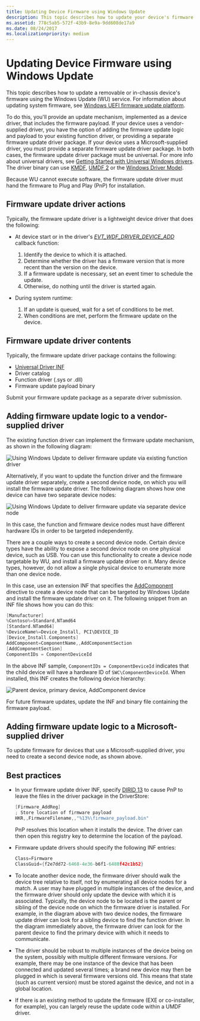 ```yaml
---
title: Updating Device Firmware using Windows Update
description: This topic describes how to update your device's firmware using the Windows Update (WU) service.
ms.assetid: 778c5ab5-572f-43b9-8e9a-9dd608de17a9
ms.date: 08/24/2017
ms.localizationpriority: medium
---
```


# Updating Device Firmware using Windows Update

This topic describes how to update a removable or in-chassis device's firmware using the Windows Update (WU) service.  For information about updating system firmware, see [Windows UEFI firmware update platform](../bringup/windows-uefi-firmware-update-platform.md).

To do this, you'll provide an update mechanism, implemented as a device driver, that includes the firmware payload.  If your device uses a vendor-supplied driver, you have the option of adding the firmware update logic and payload to your existing function driver, or providing a separate firmware update driver package.  If your device uses a Microsoft-supplied driver, you must provide a separate firmware update driver package.  In both cases, the firmware update driver package must be universal.  For more info about universal drivers, see [Getting Started with Universal Windows drivers](../develop/getting-started-with-universal-drivers.md).  The driver binary can use [KMDF](../wdf/index.md), [UMDF 2](../wdf/getting-started-with-umdf-version-2.md) or the [Windows Driver Model](https://docs.microsoft.com/windows-hardware/drivers/kernel/windows-driver-model). 

Because WU cannot execute software, the firmware update driver must hand the firmware to Plug and Play (PnP) for installation.

## Firmware update driver actions

Typically, the firmware update driver is a lightweight device driver that does the following:

* At device start or in the driver's [*EVT_WDF_DRIVER_DEVICE_ADD*](https://docs.microsoft.com/windows-hardware/drivers/ddi/wdfdriver/nc-wdfdriver-evt_wdf_driver_device_add) callback function:

    1. Identify the device to which it is attached.
    2. Determine whether the driver has a firmware version that is more recent than the version on the device.
    3. If a firmware update is necessary, set an event timer to schedule the update.
    4. Otherwise, do nothing until the driver is started again.

* During system runtime:

    1. If an update is queued, wait for a set of conditions to be met.
    2. When conditions are met, perform the firmware update on the device.

## Firmware update driver contents

Typically, the firmware update driver package contains the following:

* [Universal Driver INF](using-a-universal-inf-file.md)
* Driver catalog
* Function driver (.sys or .dll)
* Firmware update payload binary

Submit your firmware update package as a separate driver submission.

## Adding firmware update logic to a vendor-supplied driver

The existing function driver can implement the firmware update mechanism, as shown in the following diagram:

![Using Windows Update to deliver firmware update via existing function driver](images/single-devnode.png)

Alternatively, if you want to update the function driver and the firmware update driver separately, create a second device node, on which you will install the firmware update driver.  The following diagram shows how one device can have two separate device nodes:

![Using Windows Update to deliver firmware update via separate device node](images/two-devnodes.png)

In this case, the function and firmware device nodes must have different hardware IDs in order to be targeted independently.

There are a couple ways to create a second device node.  Certain device types have the ability to expose a second device node on one physical device, such as USB.  You can use this functionality to create a device node targetable by WU, and install a firmware update driver on it.  Many device types, however, do not allow a single physical device to enumerate more than one device node.

In this case, use an extension INF that specifies the [AddComponent](../install/inf-addcomponent-directive.md) directive to create a device node that can be targeted by Windows Update and install the firmware update driver on it.  The following snippet from an INF file shows how you can do this:

```cpp
[Manufacturer]
%Contoso%=Standard,NTamd64
[Standard.NTamd64]
%DeviceName%=Device_Install, PCI\DEVICE_ID
[Device_Install.Components]
AddComponent=ComponentName,,AddComponentSection
[AddComponentSection]
ComponentIDs = ComponentDeviceId
```

In the above INF sample, `ComponentIDs = ComponentDeviceId` indicates that the child device will have a hardware ID of `SWC\ComponentDeviceId`.  When installed, this INF creates the following device hierarchy:

![Parent device, primary device, AddComponent device](images/component-device-hierarchy.png)

For future firmware updates, update the INF and binary file containing the firmware payload.

## Adding firmware update logic to a Microsoft-supplied driver

To update firmware for devices that use a Microsoft-supplied driver, you need to create a second device node, as shown above.

## Best practices

* In your firmware update driver INF, specify [DIRID 13](using-dirids.md) to cause PnP to leave the files in the driver package in the DriverStore:

    ```cpp
    [Firmware_AddReg]
    ; Store location of firmware payload
    HKR,,FirmwareFilename,,"%13%\firmware_payload.bin"
    ```

    PnP resolves this location when it installs the device.  The driver can then open this registry key to determine the location of the payload.

* Firmware update drivers should specify the following INF entries:

    ```cpp
    Class=Firmware
    ClassGuid={f2e7dd72-6468-4e36-b6f1-6488f42c1b52}
    ```

* To locate another device node, the firmware driver should walk the device tree relative to itself, not by enumerating all device nodes for a match.  A user may have plugged in multiple instances of the device, and the firmware driver should only update the device with which it is associated.  Typically, the device node to be located is the parent or sibling of the device node on which the firmware driver is installed. For example, in the diagram above with two device nodes, the firmware update driver can look for a sibling device to find the function driver.  In the diagram immediately above, the firmware driver can look for the parent device to find the primary device with which it needs to communicate.

* The driver should be robust to multiple instances of the device being on the system, possibly with multiple different firmware versions.  For example, there may be one instance of the device that has been connected and updated several times; a brand new device may then be plugged in which is several firmware versions old.  This means that state (such as current version) must be stored against the device, and not in a global location.

* If there is an existing method to update the firmware (EXE or co-installer, for example), you can largely reuse the update code within a UMDF driver.
